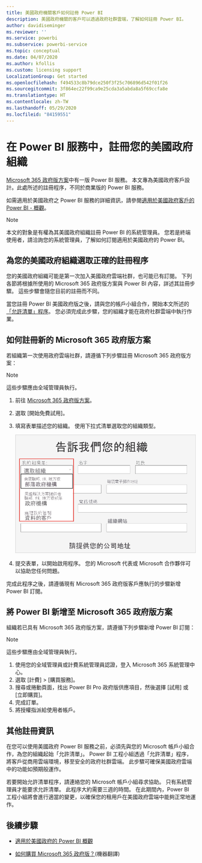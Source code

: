 ```yaml
---
title: 美國政府機關客戶如何註冊 Power BI
description: 美國政府機關的客戶可以透過政府社群雲端，了解如何註冊 Power BI。
author: davidiseminger
ms.reviewer: ''
ms.service: powerbi
ms.subservice: powerbi-service
ms.topic: conceptual
ms.date: 04/07/2020
ms.author: kfollis
ms.custom: licensing support
LocalizationGroup: Get started
ms.openlocfilehash: f494533c8b79dce250f3f25c706896d542f01f26
ms.sourcegitcommit: 3f864ec22f99ca9e25cda3a5abda8a5f69ccfa8e
ms.translationtype: HT
ms.contentlocale: zh-TW
ms.lasthandoff: 05/29/2020
ms.locfileid: "84159551"
---
```

# <a name="enroll-your-us-government-organization-in-the-power-bi-service"></a>在 Power BI 服務中，註冊您的美國政府組織

[Microsoft 365 政府版方案](https://www.microsoft.com/microsoft-365/government/compare-office-365-government-plans?rtc=1)中有一版 Power BI 服務。 本文專為美國政府客戶設計。此處所述的註冊程序，不同於商業版的 Power BI 服務。

如需適用於美國政府之 Power BI 服務的詳細資訊，請參閱[適用於美國政府客戶的 Power BI - 概觀](service-govus-overview.md)。

> [!NOTE]
> 本文的對象是有權為其美國政府組織註冊 Power BI 的系統管理員。 您若是終端使用者，請洽詢您的系統管理員，了解如何訂閱適用於美國政府的 Power BI。
> 
> 

## <a name="select-the-right-sign-up-process-for-your-us-government-organization"></a>為您的美國政府組織選取正確的註冊程序

您的美國政府組織可能是第一次加入美國政府雲端社群，也可能已有訂閱。 下列各節將根據所使用的 Microsoft 365 政府版方案與 Power BI 內容，詳述其註冊步驟。 這些步驟會隨您目前的註冊而不同。

當您註冊 Power BI 美國政府版之後，請與您的帳戶小組合作，開始本文所述的[「允許清單」程序](#additional-signup-information)。 您必須完成此步驟，您的組織才能在政府社群雲端中執行作業。

## <a name="sign-up-for-a-new-microsoft-365-government-plan"></a>如何註冊新的 Microsoft 365 政府版方案

若組織第一次使用政府雲端社群，請遵循下列步驟註冊 Microsoft 365 政府版方案：

> [!NOTE]
> 這些步驟應由全域管理員執行。
>

1. 前往 [Microsoft 365 政府版方案](https://products.office.com/government/office-365-web-services-for-government)。
2. 選取 [開始免費試用]。
3. 填寫表單描述您的組織。 使用下拉式清單選取您的組織類型。

   ![請在註冊試用版時選取組織類型](media/service-govus-signup/gcc-trial-signup.png)

4. 提交表單，以開始啟用程序。 您的 Microsoft 代表或 Microsoft 合作夥伴可以協助您任何問題。

完成此程序之後，請遵循現有 Microsoft 365 政府版客戶應執行的步驟新增 Power BI 訂閱。

## <a name="add-power-bi-to-a-microsoft-365-government-plan"></a>將 Power BI 新增至 Microsoft 365 政府版方案

組織若已具有 Microsoft 365 政府版方案，請遵循下列步驟新增 Power BI 訂閱：

> [!NOTE]
> 這些步驟應由全域管理員執行。
> 
> 

1. 使用您的全域管理員或計費系統管理員認證，登入 Microsoft 365 系統管理中心。
2. 選取 [計費] > [購買服務]。
4. 搜尋或捲動頁面，找出 Power BI Pro 政府版供應項目，然後選擇 [試用] 或 [立即購買]。
5. 完成訂單。
6. 將授權指派給使用者帳戶。

## <a name="additional-signup-information"></a>其他註冊資訊

在您可以使用美國政府 Power BI 服務之前，必須先與您的 Microsoft 帳戶小組合作，為您的組織起始「允許清單」。 Power BI 工程小組透過「允許清單」程序，將客戶從商用雲端環境，移至安全的政府社群雲端。 此步驟可確保美國政府雲端中的功能如預期般運作。 

若要開始允許清單程序，請連絡您的 Microsoft 帳戶小組尋求協助。 只有系統管理員才能要求允許清單。 此程序大約需要三週的時間。 在此期間內，Power BI 工程小組將會進行適當的變更，以確保您的租用戶在美國政府雲端中能夠正常地運作。


## <a name="next-steps"></a>後續步驟

* [適用於美國政府的 Power BI 概觀](service-govus-overview.md)
- [如何購買 Microsoft 365 政府版？](https://docs.microsoft.com/office365/servicedescriptions/office-365-platform-service-description/office-365-us-government/microsoft-365-government-how-to-buy#how-do-i-buy-microsoft-365-government)(機器翻譯)